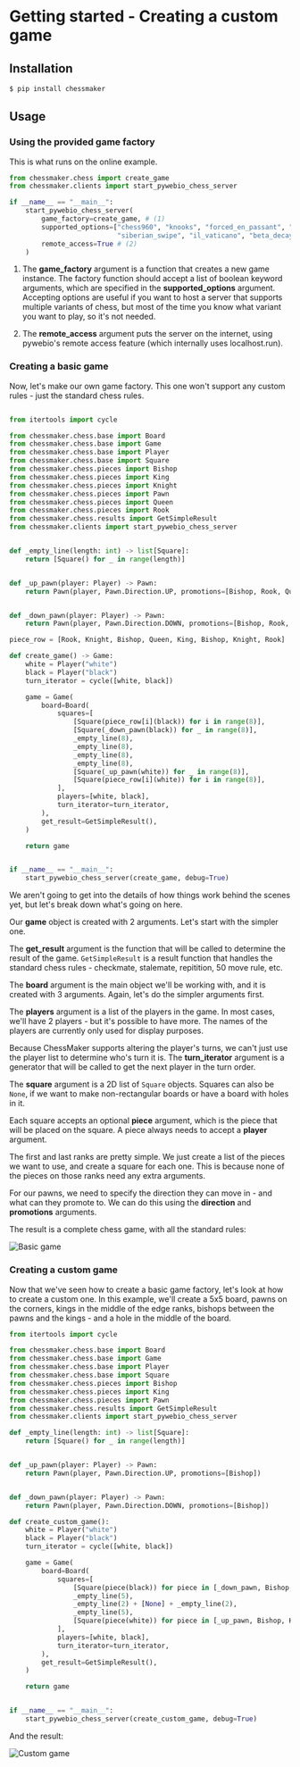 # Getting started - Creating a custom game

## Installation

```bash
$ pip install chessmaker
```

## Usage

### Using the provided game factory

This is what runs on the online example.

```python
from chessmaker.chess import create_game
from chessmaker.clients import start_pywebio_chess_server

if __name__ == "__main__":
    start_pywebio_chess_server(
        game_factory=create_game, # (1)
        supported_options=["chess960", "knooks", "forced_en_passant", "knight_boosting", "omnipotent_f6_pawn",
                           "siberian_swipe", "il_vaticano", "beta_decay"],
        remote_access=True # (2)
    )

```

1. The **game_factory** argument is a function that creates a new game instance.
The factory function should accept a list of boolean keyword arguments, which are specified in the **supported_options** argument.
Accepting options are useful if you want to host a server that supports multiple variants of chess, but most of the time you know what variant you want to play,
so it's not needed.

2. The **remote_access** argument puts the server on the internet, using pywebio's remote access feature (which internally uses localhost.run).


### Creating a basic game

Now, let's make our own game factory.
This one won't support any custom rules - just the standard chess rules.


```python

from itertools import cycle

from chessmaker.chess.base import Board
from chessmaker.chess.base import Game
from chessmaker.chess.base import Player
from chessmaker.chess.base import Square
from chessmaker.chess.pieces import Bishop
from chessmaker.chess.pieces import King
from chessmaker.chess.pieces import Knight
from chessmaker.chess.pieces import Pawn
from chessmaker.chess.pieces import Queen
from chessmaker.chess.pieces import Rook
from chessmaker.chess.results import GetSimpleResult
from chessmaker.clients import start_pywebio_chess_server


def _empty_line(length: int) -> list[Square]:
    return [Square() for _ in range(length)]


def _up_pawn(player: Player) -> Pawn:
    return Pawn(player, Pawn.Direction.UP, promotions=[Bishop, Rook, Queen, Knight])


def _down_pawn(player: Player) -> Pawn:
    return Pawn(player, Pawn.Direction.DOWN, promotions=[Bishop, Rook, Queen, Knight])

piece_row = [Rook, Knight, Bishop, Queen, King, Bishop, Knight, Rook]

def create_game() -> Game:
    white = Player("white")
    black = Player("black")
    turn_iterator = cycle([white, black])

    game = Game(
        board=Board(
            squares=[
                [Square(piece_row[i](black)) for i in range(8)],
                [Square(_down_pawn(black)) for _ in range(8)],
                _empty_line(8),
                _empty_line(8),
                _empty_line(8),
                _empty_line(8),
                [Square(_up_pawn(white)) for _ in range(8)],
                [Square(piece_row[i](white)) for i in range(8)],
            ],
            players=[white, black],
            turn_iterator=turn_iterator,
        ),
        get_result=GetSimpleResult(),
    )

    return game


if __name__ == "__main__":
    start_pywebio_chess_server(create_game, debug=True)
```

We aren't going to get into the details of how things work behind the scenes yet, but let's break down what's going on here.

Our **game** object is created with 2 arguments. Let's start with the simpler one.

The **get_result** argument is the function that will be called to determine the result of the game.
`GetSimpleResult` is a result function that handles the standard chess rules - checkmate, stalemate, repitition, 50 move rule, etc.

The **board** argument is the main object we'll be working with, and it is created with 3 arguments.
Again, let's do the simpler arguments first.

The **players** argument is a list of the players in the game. In most cases, we'll have 2 players - but it's possible to have more.
The names of the players are currently only used for display purposes.

Because ChessMaker supports altering the player's turns, we can't just use the player list to determine who's turn it is.
The **turn_iterator** argument is a generator that will be called to get the next player in the turn order.

The **square** argument is a 2D list of `Square` objects.
Squares can also be `None`, if we want to make non-rectangular boards or have a board with holes in it.

Each square accepts an optional **piece** argument, which is the piece that will be placed on the square.
A piece always needs to accept a **player** argument.

The first and last ranks are pretty simple. We just create a list of the pieces we want to use, and create a square for each one.
This is because none of the pieces on those ranks need any extra arguments.

For our pawns, we need to specify the direction they can move in - and what can they promote to.
We can do this using the **direction** and **promotions** arguments.

The result is a complete chess game, with all the standard rules:


![Basic game](/assets/images/basic_game.png)

### Creating a custom game

Now that we've seen how to create a basic game factory, let's look at how to create a custom one.
In this example, we'll create a 5x5 board, pawns on the corners, kings in the middle of the edge ranks, bishops between the pawns and the kings - and a hole in the middle of the board.

```python
from itertools import cycle

from chessmaker.chess.base import Board
from chessmaker.chess.base import Game
from chessmaker.chess.base import Player
from chessmaker.chess.base import Square
from chessmaker.chess.pieces import Bishop
from chessmaker.chess.pieces import King
from chessmaker.chess.pieces import Pawn
from chessmaker.chess.results import GetSimpleResult
from chessmaker.clients import start_pywebio_chess_server

def _empty_line(length: int) -> list[Square]:
    return [Square() for _ in range(length)]


def _up_pawn(player: Player) -> Pawn:
    return Pawn(player, Pawn.Direction.UP, promotions=[Bishop])


def _down_pawn(player: Player) -> Pawn:
    return Pawn(player, Pawn.Direction.DOWN, promotions=[Bishop])

def create_custom_game():
    white = Player("white")
    black = Player("black")
    turn_iterator = cycle([white, black])

    game = Game(
        board=Board(
            squares=[
                [Square(piece(black)) for piece in [_down_pawn, Bishop, King, Bishop, _down_pawn]],
                _empty_line(5),
                _empty_line(2) + [None] + _empty_line(2),
                _empty_line(5),
                [Square(piece(white)) for piece in [_up_pawn, Bishop, King, Bishop, _up_pawn]],
            ],
            players=[white, black],
            turn_iterator=turn_iterator,
        ),
        get_result=GetSimpleResult(),
    )

    return game


if __name__ == "__main__":
    start_pywebio_chess_server(create_custom_game, debug=True)
```

And the result:

![Custom game](/assets/images/custom_5x5_game.png)








